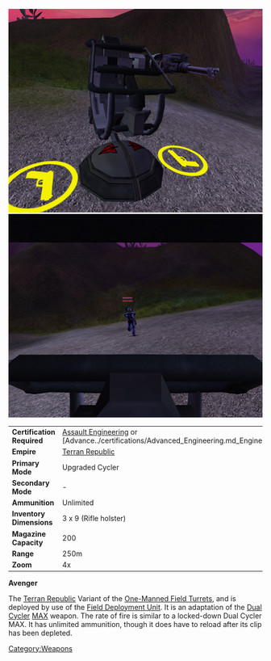![](images/Avenger.jpg "fig:Avenger.jpg")
![](images/AvengerInside.jpg "fig:AvengerInside.jpg")

|                            |                                                                                                  |
| -------------------------- | ------------------------------------------------------------------------------------------------ |
| **Certification Required** | [Assault Engineering](certifications/Assault_Engineering.md) or [Advance../certifications/Advanced_Engineering.md_Engineering.md) |
| **Empire**                 | [Terran Republic](../etc/Terran_Republic.md)                                                            |
| **Primary Mode**           | Upgraded Cycler                                                                                  |
| **Secondary Mode**         | \-                                                                                               |
| **Ammunition**             | Unlimited                                                                                        |
| **Inventory Dimensions**   | 3 x 9 (Rifle holster)                                                                            |
| **Magazine Capacity**      | 200                                                                                              |
| **Range**                  | 250m                                                                                             |
| **Zoom**                   | 4x                                                                                               |

**Avenger**

The [Terran Republic](../etc/Terran_Republic.md) Variant of the
[One-Manned Field Turrets](One-Manned_Field_Turret.md), and is
deployed by use of the [Field Deployment
Unit](Field_Deployment_Unit.md). It is an adaptation of the
[Dual Cycler](../items/Dual-Cycler.md) [MAX](../items/Mechanized_Assault_Exo-Suit.md) weapon. The
rate of fire is similar to a locked-down Dual Cycler MAX. It has
unlimited ammunition, though it does have to reload after its clip has
been depleted.

[Category:Weapons](../Category:Weapons.md)
